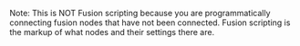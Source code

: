 
Note: This is NOT Fusion scripting because you are programmatically connecting fusion nodes that have not been connected. Fusion scripting is the markup of what nodes and their settings there are.

